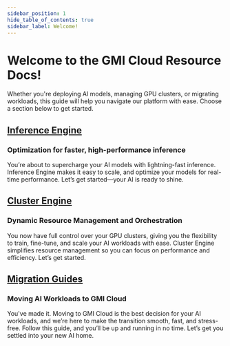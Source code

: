 ```yaml
---
sidebar_position: 1
hide_table_of_contents: true
sidebar_label: Welcome!
---
```


# Welcome to the GMI Cloud Resource Docs!

Whether you're deploying AI models, managing GPU clusters, or migrating workloads, this guide will help you navigate our platform with ease. Choose a section below to get started.

## [Inference Engine](/inference-engine)

### Optimization for faster, high-performance inference

You’re about to supercharge your AI models with lightning-fast inference. Inference Engine makes it easy to scale, and optimize your models for real-time performance. Let’s get started—your AI is ready to shine.

## [Cluster Engine](/cluster-engine)

### Dynamic Resource Management and Orchestration

You now have full control over your GPU clusters, giving you the flexibility to train, fine-tune, and scale your AI workloads with ease. Cluster Engine simplifies resource management so you can focus on performance and efficiency. Let’s get started.

## [Migration Guides](/migration)

### Moving AI Workloads to GMI Cloud

You've made it. Moving to GMI Cloud is the best decision for your AI workloads, and we’re here to make the transition smooth, fast, and stress-free. Follow this guide, and you’ll be up and running in no time. Let’s get you settled into your new AI home.